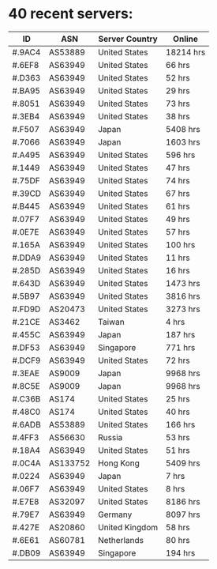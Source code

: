 # 40 recent servers:

| ID | ASN | Server Country | Online |
| ------ | ------ | ------ | ------ |
| #.9AC4 | AS53889 | United States | 18214 hrs |
| #.6EF8 | AS63949 | United States | 66 hrs |
| #.D363 | AS63949 | United States | 52 hrs |
| #.BA95 | AS63949 | United States | 29 hrs |
| #.8051 | AS63949 | United States | 73 hrs |
| #.3EB4 | AS63949 | United States | 38 hrs |
| #.F507 | AS63949 | Japan | 5408 hrs |
| #.7066 | AS63949 | Japan | 1603 hrs |
| #.A495 | AS63949 | United States | 596 hrs |
| #.1449 | AS63949 | United States | 47 hrs |
| #.75DF | AS63949 | United States | 74 hrs |
| #.39CD | AS63949 | United States | 67 hrs |
| #.B445 | AS63949 | United States | 61 hrs |
| #.07F7 | AS63949 | United States | 49 hrs |
| #.0E7E | AS63949 | United States | 57 hrs |
| #.165A | AS63949 | United States | 100 hrs |
| #.DDA9 | AS63949 | United States | 11 hrs |
| #.285D | AS63949 | United States | 16 hrs |
| #.643D | AS63949 | United States | 1473 hrs |
| #.5B97 | AS63949 | United States | 3816 hrs |
| #.FD9D | AS20473 | United States | 3273 hrs |
| #.21CE | AS3462 | Taiwan | 4 hrs |
| #.455C | AS63949 | Japan | 187 hrs |
| #.DF53 | AS63949 | Singapore | 771 hrs |
| #.DCF9 | AS63949 | United States | 72 hrs |
| #.3EAE | AS9009 | Japan | 9968 hrs |
| #.8C5E | AS9009 | Japan | 9968 hrs |
| #.C36B | AS174 | United States | 25 hrs |
| #.48C0 | AS174 | United States | 40 hrs |
| #.6ADB | AS53889 | United States | 166 hrs |
| #.4FF3 | AS56630 | Russia | 53 hrs |
| #.18A4 | AS63949 | United States | 51 hrs |
| #.0C4A | AS133752 | Hong Kong | 5409 hrs |
| #.0224 | AS63949 | Japan | 7 hrs |
| #.06F7 | AS63949 | United States | 8 hrs |
| #.E7E8 | AS32097 | United States | 8186 hrs |
| #.79E7 | AS63949 | Germany | 8097 hrs |
| #.427E | AS20860 | United Kingdom | 58 hrs |
| #.6E61 | AS60781 | Netherlands | 80 hrs |
| #.DB09 | AS63949 | Singapore | 194 hrs |


